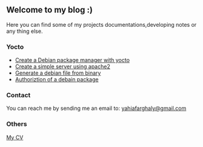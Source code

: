 ## Welcome to my blog :) 

Here you can find some of my projects documentations,developing notes or any thing else.

### Yocto
- [Create a Debian package manager with yocto](yocto/create-a-debian-package-manager-with-yocto.md)
- [Create a simple server using apache2](yocto/create-a-simple-server-using-apache2.md)
- [Generate a debian file from binary](yocto/create-a-deb-package-file.md)
- [Authoriztion of a debain package]()

### Contact
You can reach me by sending me an email to: yahiafarghaly@gmail.com

### Others
[My CV](https://goo.gl/aspRjN)
